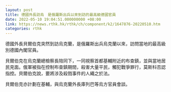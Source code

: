 ```yaml
---
layout: post
title: 德國外長訪烏　是俄羅斯出兵以來到訪的最高級德國官員
date: 2022-05-10 19:04:51.000000000 +08:00
link: https://news.rthk.hk/rthk/ch/component/k2/1647876-20220510.htm
categories: rthk
---
```


德國外長貝爾伯克突然到訪烏克蘭，是俄羅斯出兵烏克蘭以來，訪問當地的最高級別德國內閣官員。

貝爾伯克在烏克蘭總檢察長陪同下，一同視察首都基輔附近的布查鎮，並與當地居民見面。俄軍被指在控制布查鎮期間，殺害大量平民，觸犯戰爭罪行，莫斯科否認指控。貝爾伯克說，要將涉及殺戮事件的人繩之於法。

貝爾伯克亦計劃在基輔，與烏克蘭外長庫列巴等烏方官員會談。
